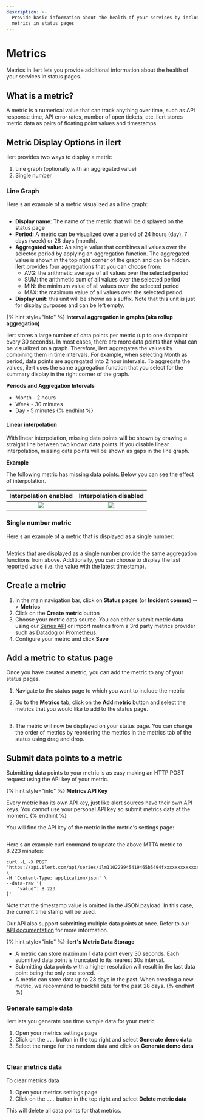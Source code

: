 ```yaml
---
description: >-
  Provide basic information about the health of your services by including
  metrics in status pages
---
```


# Metrics

Metrics in ilert lets you provide additional information about the health of your services in status pages.

## What is a metric?

A metric is a numerical value that can track anything over time, such as API response time, API error rates, number of open tickets, etc. ilert stores metric data as pairs of floating point values and timestamps.

## Metric Display Options in ilert

ilert provides two ways to display a metric

1. Line graph (optionally with an aggregated value)
2. Single number

### Line Graph

Here's an example of a metric visualized as a line graph:

<figure><img src="../../.gitbook/assets/What is a metric.png" alt=""><figcaption></figcaption></figure>

* **Display name**: The name of the metric that will be displayed on the status page
* **Period:** A metric can be visualized over a period of 24 hours (day), 7 days (week) or 28 days (month).
* **Aggregated value:** An single value that combines all values over the selected period by applying an aggregation function. The aggregated value is shown in the top right corner of the graph and can be hidden. ilert provides four aggregations that you can choose from:
  * AVG: the arithmetic average of all values over the selected period
  * SUM: the arithmetic sum of all values over the selected period
  * MIN: the minimum value of all values over the selected period
  * MAX: the maximum value of all values over the selected period
* **Display unit:** this unit will be shown as a suffix. Note that this unit is just for display purposes and can be left empty.

{% hint style="info" %}
**Interval aggregation in graphs (aka rollup aggregation)**

ilert stores a large number of data points per metric (up to one datapoint every 30 seconds). In most cases, there are more data points than what can be visualized on a graph. Therefore, ilert aggregates the values by combining them in time intervals. For example, when selecting Month as period, data points are aggregated into 2 hour intervals. To aggregate the values, ilert uses the same aggregation function that you select for the summary display in the right corner of the graph.

**Periods and Aggregation Intervals**

* Month - 2 hours
* Week - 30 minutes
* Day - 5 minutes
{% endhint %}

#### Linear interpolation

With linear interpolation, missing data points will be shown by drawing a straight line between two known data points. If you disable linear interpolation, missing data points will be shown as gaps in the line graph.

**Example**

The following metric has missing data points. Below you can see the effect of interpolation.

|             Interpolation enabled            |            Interpolation disabled           |
| :------------------------------------------: | :-----------------------------------------: |
| ![](<../../.gitbook/assets/image (101).png>) | ![](<../../.gitbook/assets/image (60).png>) |

### Single number metric

Here's an example of a metric that is displayed as a single number:

<figure><img src="../../.gitbook/assets/Single metric.png" alt=""><figcaption></figcaption></figure>

Metrics that are displayed as a single number provide the same aggregation functions from above. Additionally, you can choose to display the last reported value (i.e. the value with the latest timestamp).

## Create a metric

1. In the main navigation bar, click on **Status pages** (or **Incident comms**) --> **Metrics**
2. Click on the **Create metric** button
3. Choose your metric data source. You can either submit metric data using our [Series API](https://api.ilert.com/api-docs/#tag/Series/paths/~1series~1{key}/post) or import metrics from a 3rd party metrics provider such as [Datadog](import-metrics-from-datadog.md) or [Prometheus](import-metrics-from-prometheus.md).
4. Configure your metric and click **Save**

## Add a metric to status page

Once you have created a metric, you can add the metric to any of your status pages.

1. Navigate to the status page to which you want to include the metric
2.  Go to the **Metrics** tab, click on the **Add metric** button and select the metrics that you would like to add to the status page.

    <figure><img src="../../.gitbook/assets/Screen Shot 2022-10-20 at 15.47.08.png" alt=""><figcaption></figcaption></figure>
3. The metric will now be displayed on your status page. You can change the order of metrics by reordering the metrics in the metrics tab of the status using drag and drop.

## Submit data points to a metric

Submitting data points to your metric is as easy making an HTTP POST request using the API key of your metric.

{% hint style="info" %}
**Metrics API Key**

Every metric has its own API key, just like alert sources have their own API keys. You cannot use your personal API key so submit metrics data at the moment.
{% endhint %}

You will find the API key of the metric in the metric's settings page:

<figure><img src="../../.gitbook/assets/Screen Shot 2022-10-21 at 08.41.23.png" alt=""><figcaption></figcaption></figure>

Here's an example curl command to update the above MTTA metric to 8.223 minutes:

```shell
curl -L -X POST 'https://api.ilert.com/api/series/ilm110229945419465b5494fxxxxxxxxxxxxxxxxf' \
-H 'Content-Type: application/json' \
--data-raw '{
    "value": 8.223
}'
```

Note that the timestamp value is omitted in the JSON payload. In this case, the current time stamp will be used.

Our API also support submitting multiple data points at once. Refer to our [API documentation](https://api.ilert.com/api-docs/#tag/Series/paths/~1series~1{key}/post) for more information.

{% hint style="info" %}
**ilert's Metric Data Storage**

* A metric can store maximum 1 data point every 30 seconds. Each submitted data point is truncated to its nearest 30s interval.
* Submitting data points with a higher resolution will result in the last data point being the only one stored.
* A metric can store data up to 28 days in the past. When creating a new metric, we recommend to backfill data for the past 28 days.
{% endhint %}

### Generate sample data

ilert lets you generate one time sample data for your metric

1. Open your metrics settings page
2. Click on the `...` button in the top right and select **Generate demo data**
3. Select the range for the random data and click on **Generate demo data**

<figure><img src="../../.gitbook/assets/image (82).png" alt=""><figcaption></figcaption></figure>

### Clear metrics data

To clear metrics data

1. Open your metrics settings page
2. Click on the `...` button in the top right and select **Delete metric data**

This will delete all data points for that metrics.
